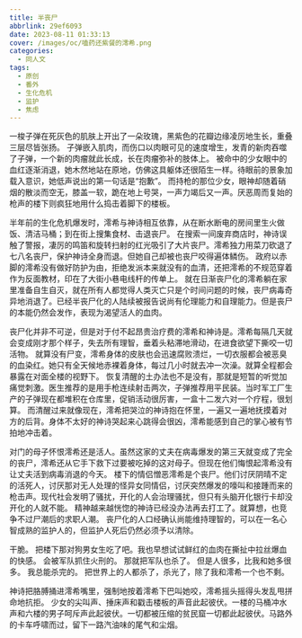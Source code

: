 ```yaml
---
title: 半丧尸
abbrlink: 29ef6093
date: 2023-08-11 01:33:13
cover: /images/oc/嗑药还紫餐的澪希.png
categories:
  - 同人文
tags:
  - 原创
  - 番外
  - 生化危机
  - 监护
  - 焦虑
---
```

一梭子弹在死灰色的肌肤上开出了一朵玫瑰，黑紫色的花瓣边缘凌厉地生长，重叠三层尽皆张扬。
子弹嵌入肌肉，而伤口以肉眼可见的速度增生，发青的新肉吞噬了子弹，一个新的肉瘤就此长成，长在肉瘤弥补的肢体上。
被命中的少女眼中的血红逐渐消退，她木然地站在原地，仿佛这具躯体还很陌生一样。待眼前的景象加载入意识，她低声说出的第一句话是“抱歉”。
而持枪的那位少女，眼神却随着硝烟的散淡而空无，膝盖一软，跪在地上号哭，一声力竭后又一声。厌恶周而复始的枪声的楼下则疯狂地用什么捣击着脚下的楼板。

半年前的生化危机爆发时，澪希与神诗相互依靠，从在断水断电的房间里生火做饭、清洁马桶；到在街上搜集食材、击退丧尸。
在搜索一间废弃商店时，神诗误触了警报，凄厉的鸣笛和旋转扫射的红光吸引了大片丧尸。澪希独力用菜刀砍退了七八名丧尸，保护神诗全身而退。但她自己却被也丧尸咬得遍体鳞伤。
政府以赤脚的澪希没有做好防护为由，拒绝发派本来就没有的血清，还把澪希的不规范穿着作为反面教材，印在了大街小巷电线杆的传单上。
就在日渐丧尸化的澪希躺在家里准备自生自灭，就在所有人都觉得人类灭亡只是个时间问题的时候，丧尸病毒奇异地消退了。已经半丧尸化的人陆续被报告说尚有伦理能力和自理能力。但是丧尸的本能仍然会发作，表现为渴望活人的血肉。

丧尸化并非不可逆，但是对于付不起昂贵治疗费的澪希和神诗是。澪希每隔几天就会变成刚才那个样子，失去所有理智，垂着头粘滞地滑动，在进食欲望下撕咬一切活物。
就算没有尸变，澪希身体的皮肤也会迅速腐败溃烂，一切衣服都会被恶臭的血染红。她只有全天候地赤裸着身体，每过几小时就去冲一次澡。就算全程都会暴露在对面全楼的视野下。
恢复清醒的土办法也不是没有，那就是短暂的听觉加痛觉刺激。医生推荐的是用手枪连续射击两次，子弹推荐用平民装。当时军工厂生产的子弹现在都堆积在仓库里，促销活动很厉害，一盒十二发六对一个疗程，很划算。
而清醒过来就像现在，澪希把哭泣的神诗抱在怀里，一遍又一遍地抚摸着对方的后背。身体不太好的神诗哭起来心跳得会很凶，澪希能感到自己的掌心被有节拍地冲击着。

对门的母子怀恨澪希还是活人。虽然这家的丈夫在病毒爆发的第三天就变成了完全的丧尸，澪希还从它手下救下过要被吃掉的这对母子。但现在他们悔恨起澪希没有让丈夫活到病毒消退的今天。
楼下的情侣憎恶澪希是个丧尸。他们讨厌阴晴不定的活死人，讨厌那对无人处理的怪异女同情侣，讨厌突然爆发的嚎叫和接踵而来的枪击声。现代社会发明了骚扰，开化的人会治理骚扰，但只有头脑开化银行卡却没开化的人就不能。
精神越来越恍惚的神诗已经没办法再去打工了。就算想，也竞争不过尸潮后的求职人潮。
丧尸化的人口经确认尚能维持理智的，可以在一名心智成熟的监护人的，但监护人死后仍然必须予以清除。

干脆。
把楼下那对狗男女生吃了吧。我也早想试试鲜红的血肉在撕扯中拉丝爆血的快感。
会被军队抓住火刑的。
那就把军队也杀了。
但是人很多，比我和她多很多。
我总能杀完的。
把世界上的人都杀了，杀光了，除了我和澪希一个也不剩。

神诗把胳膊捅进澪希嘴里，强制地按着澪希下巴叫她咬，澪希摇头摇得头发乱甩拼命地抗拒。
少女的尖叫声、捶床声和戳击楼板的声音此起彼伏。一楼的马桶冲水声和六楼的男子呵斥声此起彼伏。一切都被压缩的贫民窟一切都此起彼伏。马路外的卡车呼啸而过，留下一路汽油味的尾气和尘烟。